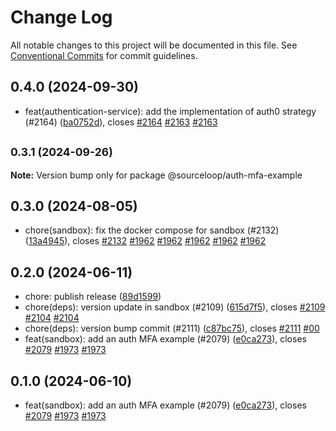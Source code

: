 # Change Log

All notable changes to this project will be documented in this file.
See [Conventional Commits](https://conventionalcommits.org) for commit guidelines.

## 0.4.0 (2024-09-30)

* feat(authentication-service): add the implementation of auth0 strategy (#2164) ([ba0752d](https://github.com/sourcefuse/loopback4-microservice-catalog/commit/ba0752d)), closes [#2164](https://github.com/sourcefuse/loopback4-microservice-catalog/issues/2164) [#2163](https://github.com/sourcefuse/loopback4-microservice-catalog/issues/2163) [#2163](https://github.com/sourcefuse/loopback4-microservice-catalog/issues/2163)





## <small>0.3.1 (2024-09-26)</small>

**Note:** Version bump only for package @sourceloop/auth-mfa-example





## 0.3.0 (2024-08-05)

* chore(sandbox): fix the docker compose for sandbox (#2132) ([13a4945](https://github.com/sourcefuse/loopback4-microservice-catalog/commit/13a4945)), closes [#2132](https://github.com/sourcefuse/loopback4-microservice-catalog/issues/2132) [#1962](https://github.com/sourcefuse/loopback4-microservice-catalog/issues/1962) [#1962](https://github.com/sourcefuse/loopback4-microservice-catalog/issues/1962) [#1962](https://github.com/sourcefuse/loopback4-microservice-catalog/issues/1962) [#1962](https://github.com/sourcefuse/loopback4-microservice-catalog/issues/1962) [#1962](https://github.com/sourcefuse/loopback4-microservice-catalog/issues/1962)





## 0.2.0 (2024-06-11)

* chore: publish release ([89d1599](https://github.com/sourcefuse/loopback4-microservice-catalog/commit/89d1599))
* chore(deps):  version update in sandbox (#2109) ([615d7f5](https://github.com/sourcefuse/loopback4-microservice-catalog/commit/615d7f5)), closes [#2109](https://github.com/sourcefuse/loopback4-microservice-catalog/issues/2109) [#2104](https://github.com/sourcefuse/loopback4-microservice-catalog/issues/2104) [#2104](https://github.com/sourcefuse/loopback4-microservice-catalog/issues/2104)
* chore(deps): version bump commit (#2111) ([c87bc75](https://github.com/sourcefuse/loopback4-microservice-catalog/commit/c87bc75)), closes [#2111](https://github.com/sourcefuse/loopback4-microservice-catalog/issues/2111) [#00](https://github.com/sourcefuse/loopback4-microservice-catalog/issues/00)
* feat(sandbox): add an auth MFA example (#2079) ([e0ca273](https://github.com/sourcefuse/loopback4-microservice-catalog/commit/e0ca273)), closes [#2079](https://github.com/sourcefuse/loopback4-microservice-catalog/issues/2079) [#1973](https://github.com/sourcefuse/loopback4-microservice-catalog/issues/1973) [#1973](https://github.com/sourcefuse/loopback4-microservice-catalog/issues/1973)





## 0.1.0 (2024-06-10)

* feat(sandbox): add an auth MFA example (#2079) ([e0ca273](https://github.com/sourcefuse/loopback4-microservice-catalog/commit/e0ca273)), closes [#2079](https://github.com/sourcefuse/loopback4-microservice-catalog/issues/2079) [#1973](https://github.com/sourcefuse/loopback4-microservice-catalog/issues/1973) [#1973](https://github.com/sourcefuse/loopback4-microservice-catalog/issues/1973)
